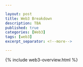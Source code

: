 ```yaml
---

layout: post
title: Web3 Breakdown
description: TBA
published: true
categories: [Web3]
tags: [web3]
excerpt_separator: <!--more-->

---
```


{% include web3-overview.html %}